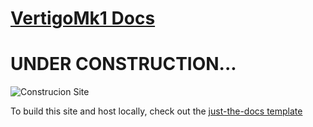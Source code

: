 # [VertigoMk1 Docs](https://automatedlayers.github.io/VertigoMk1/)
# UNDER CONSTRUCTION...

<img src="https://images.rawpixel.com/image_800/cHJpdmF0ZS9sci9pbWFnZXMvd2Vic2l0ZS8yMDIyLTA1L3Vwd2s2MjI3MzU3OS13aWtpbWVkaWEtaW1hZ2Uta293cnkzN3MuanBn.jpg" alt="Construcion Site">

To build this site and host locally, check out the [just-the-docs template](https://github.com/just-the-docs/just-the-docs-template?tab=readme-ov-file#publishing-your-site-on-github-pages)
